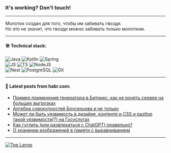 ### It's working? Don't touch!

---
Молоток создан для того, чтобы им забивать гвозди. <br>
Но это не значит, что гвозди можно забивать только молотком.

---

#### 🛠️ Technical stack:

![Java](https://img.shields.io/badge/Java-informational?logo=Oracle&style=flat&logoColor=white&color=FF4500)
![Kotlin](https://img.shields.io/badge/Kotlin-informational?logo=Kotlin&style=flat&logoColor=white&color=774D97)
![Spring](https://img.shields.io/badge/SpringBoot-informational?logo=SpringBoot&style=flat&logoColor=white&color=6DB33F) <br>
![JS](https://img.shields.io/badge/JS-informational?logo=javaScript&style=flat&logoColor=black&color=F7Df1E)
![TS](https://img.shields.io/badge/TypeScript-informational?logo=typeScript&style=flat&logoColor=black&color=0667A8)
![NodeJS](https://img.shields.io/badge/NodeJS-informational?logo=node.js&style=flat&logoColor=white&color=70A760) <br>
![Nest](https://img.shields.io/badge/NestJS-informational?logo=NestJS&style=flat&logoColor=white&color=E0234E)
![PostgreSQL](https://img.shields.io/badge/PostgreSQL-informational?logo=PostgreSQL&style=flat&logoColor=white&color=DAA520)
![Git](https://img.shields.io/badge/Git-informational?logo=git&style=flat&logoColor=white&color=778899)

___

#### 💬 Latest posts from habr.com:

<!-- BLOG-POST-LIST:START -->
- [Пример применения генератора в Битрикс: как не ронять сервер на больших выгрузках](https://habr.com/ru/articles/771438/?utm_source=habrahabr&utm_medium=rss&utm_campaign=771438)
- [Алгебра совокупностей Брусенцова и не только](https://habr.com/ru/articles/774198/?utm_source=habrahabr&utm_medium=rss&utm_campaign=774198)
- [Может ли быть уязвимость в дизайне, контенте и CSS и разбор такой уязвимости&lpar;?&rpar; на Госуслугах](https://habr.com/ru/articles/774162/?utm_source=habrahabr&utm_medium=rss&utm_campaign=774162)
- [Как гуглить &lpar;или развлекаться с ChatGPT&rpar; правильно?](https://habr.com/ru/articles/774168/?utm_source=habrahabr&utm_medium=rss&utm_campaign=774168)
- [О хранении изображений в памяти с выравниванием](https://habr.com/ru/articles/773948/?utm_source=habrahabr&utm_medium=rss&utm_campaign=773948)
<!-- BLOG-POST-LIST:END -->

---
[![Top Langs](https://github-readme-stats-git-master-advtsetting-gmailcom.vercel.app/api/top-langs/?username=zloylis&langs_count=10&hide_title=false&title_color=e6edf3&size_weight=0.5&count_weight=0.5&layout=compact&hide_border=true&theme=dracula)](https://github.com/zloylis)

<!-- ![GitHub stats](https://github-readme-stats-git-master-advtsetting-gmailcom.vercel.app/api?username=zloylis&show_icons=true&hide_border=true&theme=dracula&hide_title=true&include_all_commits=true&count_private=true&hide=contribs&hide_rank=true) -->
